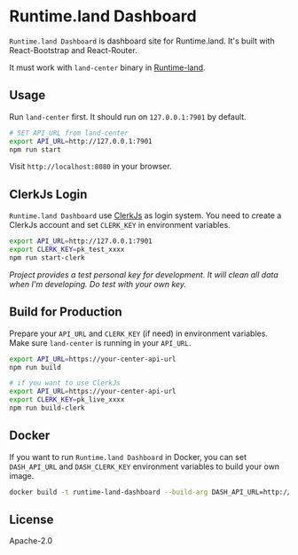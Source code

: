 # Runtime.land Dashboard

`Runtime.land Dashboard` is dashboard site for Runtime.land. It's built with React-Bootstrap and React-Router.

It must work with `land-center` binary in [Runtime-land](https://github.com/fuxiaohei/runtime-land).

## Usage

Run `land-center` first. It should run on `127.0.0.1:7901` by default.

```bash
# SET API_URL from land-center
export API_URL=http://127.0.0.1:7901
npm run start
```

Visit `http://localhost:8080` in your browser.

## ClerkJs Login

`Runtime.land Dashboard` use [ClerkJs](https://clerk.dev/) as login system. You need to create a ClerkJs account and set `CLERK_KEY` in environment variables.

```bash
export API_URL=http://127.0.0.1:7901
export CLERK_KEY=pk_test_xxxx
npm run start-clerk
```

*Project provides a test personal key for development. It will clean all data when I'm developing. Do test with your own key.*

## Build for Production

Prepare your `API_URL` and `CLERK_KEY` (if need) in environment variables. Make sure `land-center` is running in your `API_URL`.

```bash
export API_URL=https://your-center-api-url
npm run build

# if you want to use ClerkJs
export API_URL=https://your-center-api-url
export CLERK_KEY=pk_live_xxxx
npm run build-clerk
```

## Docker

If you want to run `Runtime.land Dashboard` in Docker, you can set `DASH_API_URL` and `DASH_CLERK_KEY` environment variables to build your own image.

```bash
docker build -t runtime-land-dashboard --build-arg DASH_API_URL=http://your-center-api-url --build-arg DASH_CLERK_KEY=your-clerk-production-key .
```

## License

Apache-2.0
